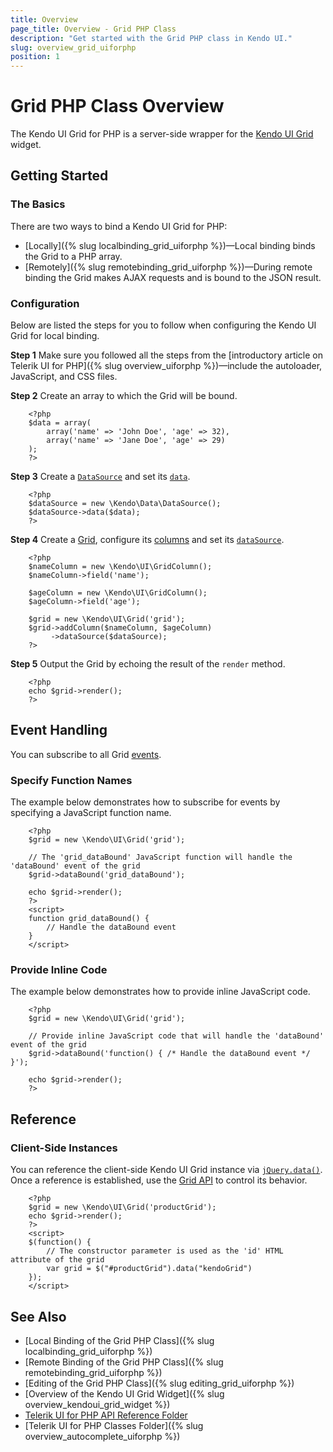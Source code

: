 ```yaml
---
title: Overview
page_title: Overview - Grid PHP Class
description: "Get started with the Grid PHP class in Kendo UI."
slug: overview_grid_uiforphp
position: 1
---
```


# Grid PHP Class Overview

The Kendo UI Grid for PHP is a server-side wrapper for the [Kendo UI Grid](/api/javascript/ui/grid) widget.

## Getting Started

### The Basics

There are two ways to bind a Kendo UI Grid for PHP:

* [Locally]({% slug localbinding_grid_uiforphp %})&mdash;Local binding binds the Grid to a PHP array.
* [Remotely]({% slug remotebinding_grid_uiforphp %})&mdash;During remote binding the Grid makes AJAX requests and is bound to the JSON result.

### Configuration

Below are listed the steps for you to follow when configuring the Kendo UI Grid for local binding.

**Step 1** Make sure you followed all the steps from the [introductory article on Telerik UI for PHP]({% slug overview_uiforphp %})&mdash;include the autoloader, JavaScript, and CSS files.

**Step 2** Create an array to which the Grid will be bound.



        <?php
        $data = array(
            array('name' => 'John Doe', 'age' => 32),
            array('name' => 'Jane Doe', 'age' => 29)
        );
        ?>

**Step 3** Create a [`DataSource`](/api/php/Kendo/Data/DataSource) and set its [`data`](/api/php/Kendo/Data/DataSource#data).



        <?php
        $dataSource = new \Kendo\Data\DataSource();
        $dataSource->data($data);
        ?>

**Step 4** Create a [Grid](/api/php/Kendo/UI/Grid), configure its [columns](/api/php/Kendo/UI/Grid#addcolumn) and set its [`dataSource`](/api/php/Kendo/UI/Grid#datasource).



        <?php
        $nameColumn = new \Kendo\UI\GridColumn();
        $nameColumn->field('name');

        $ageColumn = new \Kendo\UI\GridColumn();
        $ageColumn->field('age');

        $grid = new \Kendo\UI\Grid('grid');
        $grid->addColumn($nameColumn, $ageColumn)
             ->dataSource($dataSource);
        ?>

**Step 5** Output the Grid by echoing the result of the `render` method.



        <?php
        echo $grid->render();
        ?>

## Event Handling

You can subscribe to all Grid [events](/api/javascript/ui/grid#events).

### Specify Function Names

The example below demonstrates how to subscribe for events by specifying a JavaScript function name.



        <?php
        $grid = new \Kendo\UI\Grid('grid');

        // The 'grid_dataBound' JavaScript function will handle the 'dataBound' event of the grid
        $grid->dataBound('grid_dataBound');

        echo $grid->render();
        ?>
        <script>
        function grid_dataBound() {
            // Handle the dataBound event
        }
        </script>

### Provide Inline Code

The example below demonstrates how to provide inline JavaScript code.



        <?php
        $grid = new \Kendo\UI\Grid('grid');

        // Provide inline JavaScript code that will handle the 'dataBound' event of the grid
        $grid->dataBound('function() { /* Handle the dataBound event */ }');

        echo $grid->render();
        ?>

<!--*-->
## Reference

### Client-Side Instances

You can reference the client-side Kendo UI Grid instance via [`jQuery.data()`](https://api.jquery.com/jQuery.data/). Once a reference is established, use the [Grid API](/api/javascript/ui/grid#methods) to control its behavior.



        <?php
        $grid = new \Kendo\UI\Grid('productGrid');
        echo $grid->render();
        ?>
        <script>
        $(function() {
            // The constructor parameter is used as the 'id' HTML attribute of the grid
            var grid = $("#productGrid").data("kendoGrid")
        });
        </script>

## See Also

* [Local Binding of the Grid PHP Class]({% slug localbinding_grid_uiforphp %})
* [Remote Binding of the Grid PHP Class]({% slug remotebinding_grid_uiforphp %})
* [Editing of the Grid PHP Class]({% slug editing_grid_uiforphp %})
* [Overview of the Kendo UI Grid Widget]({% slug overview_kendoui_grid_widget %})
* [Telerik UI for PHP API Reference Folder](/api/php/Kendo/UI/AutoComplete)
* [Telerik UI for PHP Classes Folder]({% slug overview_autocomplete_uiforphp %})
